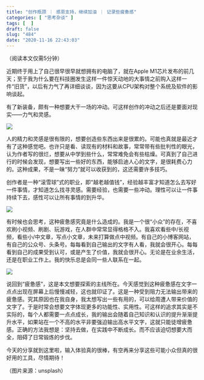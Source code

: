 ```yaml
---
title: "创作瓶颈 ｜ 感恩支持，继续加油 ｜ 记录些疲惫感"
categories: [ "思考杂谈" ]
tags: [  ]
draft: false
slug: "484"
date: "2020-11-16 22:43:03"
---
```


（阅读本文仅需5分钟）

近期终于用上了自己很早很早就想拥有的电脑了，就在Apple M1芯片发布的前几天；至于我为什么要在科技圈发生这样一件惊天动地的大事情之前购入这样一件“旧货”，以后有力气了再详细谈谈，因为这要从CPU架构对整个系统及软件的影响谈起。

有了新装备，颇有一种想要大干一场的冲动。可这样创作的冲动之后还是要面对现实——力气和灵感。

![](https://imagehost-cdn.frytea.com/images/2020/11/16/202011162235346e5092bb99ce113c.png)

人的精力和灵感是很有限的，想要创造些东西出来是很累的。可能也真就是最近才有了这种感觉吧。也许只是看、读现有的材料和故事，常常带有些批判性的眼光，认为作者写的很烂，想要从中学到些什么，常常难免会有些枯燥。可真到了自己进行的时候会发现，想要写出一些好的东西，能够启迪人心的文字，是很耗费心力的。这种成果，不是一昧“努力”就可以收获到的，这还需要许多技巧。

创作者是一种“滚雪球”式的职业，即“越老越值钱”，经验越丰富才知道怎么去写好一件事情，才知道怎么找寻灵感。需要经验，也需要一些冲动。理性可以让一件事持续下去，感性可以让所有事情的到升华。

![](https://imagehost-cdn.frytea.com/images/2020/11/16/20201116223614a0e12d291d3d63ee.png)

有时候也会思考，这种疲惫感究竟是什么造成的。我是一个很“小众”的存在，不喜欢刷小视频、刷剧、玩游戏，在人群中常常显得格格不入。我喜欢看些中/长视频，看些小/中文章，写点小文章，未来打算做点中视频。有自己的小博客网站，有自己的公众号、头条号。每每看到自己输出的文字有人看，我就会很开心。每每看到自己的成果受到认可，或是产生了价值，我就会很开心。无论是在业余生活，还是在职业工作上。我的快乐总是会同一些人联系在一起。

![](https://imagehost-cdn.frytea.com/images/2020/11/16/20201116223751072c16f853d1c570.png)

说回到“疲惫感”，这是本文想要探索的主线所在。今天感觉到这种疲惫感在文字一点点出现在屏幕上后慢慢减轻，这也就印证了。这是一种受到阻力无法输出带来的疲惫感。究其原因也在我自身，我太想写出一些有用的，可以给周遭人带来价值的文字了。于是时常会想要文字体现更多的功能性、实用性。可这样的追求其实是不实际的，每个人都需要一点点成长，我的输出会随着自己知识和认识的提升渐渐提升水平，如果站在一个不高的水平非要强迫输出高水平文字，这就只能徒增疲惫感。正确的方法我想是：坚持去做，在实践中不断成长。而不应该迫切想要大而全，阻碍了日常锻炼的步伐。

今天的分享就到这里啦，输入体验真的很棒，有空再来分享这些可能小众但真的很好用的工具，尽情期待！

（图片来源：unsplash）